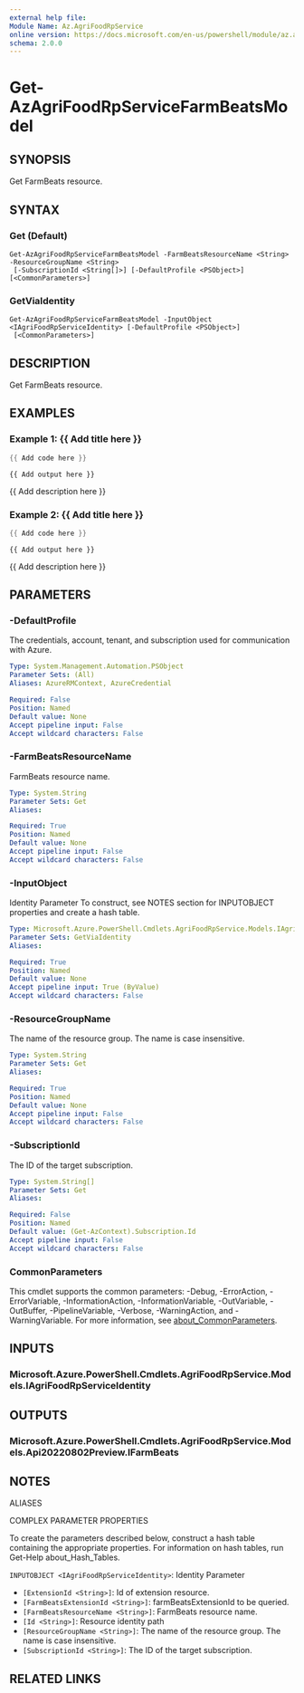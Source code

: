 ```yaml
---
external help file:
Module Name: Az.AgriFoodRpService
online version: https://docs.microsoft.com/en-us/powershell/module/az.agrifoodrpservice/get-azagrifoodrpservicefarmbeatsmodel
schema: 2.0.0
---
```


# Get-AzAgriFoodRpServiceFarmBeatsModel

## SYNOPSIS
Get FarmBeats resource.

## SYNTAX

### Get (Default)
```
Get-AzAgriFoodRpServiceFarmBeatsModel -FarmBeatsResourceName <String> -ResourceGroupName <String>
 [-SubscriptionId <String[]>] [-DefaultProfile <PSObject>] [<CommonParameters>]
```

### GetViaIdentity
```
Get-AzAgriFoodRpServiceFarmBeatsModel -InputObject <IAgriFoodRpServiceIdentity> [-DefaultProfile <PSObject>]
 [<CommonParameters>]
```

## DESCRIPTION
Get FarmBeats resource.

## EXAMPLES

### Example 1: {{ Add title here }}
```powershell
{{ Add code here }}
```

```output
{{ Add output here }}
```

{{ Add description here }}

### Example 2: {{ Add title here }}
```powershell
{{ Add code here }}
```

```output
{{ Add output here }}
```

{{ Add description here }}

## PARAMETERS

### -DefaultProfile
The credentials, account, tenant, and subscription used for communication with Azure.

```yaml
Type: System.Management.Automation.PSObject
Parameter Sets: (All)
Aliases: AzureRMContext, AzureCredential

Required: False
Position: Named
Default value: None
Accept pipeline input: False
Accept wildcard characters: False
```

### -FarmBeatsResourceName
FarmBeats resource name.

```yaml
Type: System.String
Parameter Sets: Get
Aliases:

Required: True
Position: Named
Default value: None
Accept pipeline input: False
Accept wildcard characters: False
```

### -InputObject
Identity Parameter
To construct, see NOTES section for INPUTOBJECT properties and create a hash table.

```yaml
Type: Microsoft.Azure.PowerShell.Cmdlets.AgriFoodRpService.Models.IAgriFoodRpServiceIdentity
Parameter Sets: GetViaIdentity
Aliases:

Required: True
Position: Named
Default value: None
Accept pipeline input: True (ByValue)
Accept wildcard characters: False
```

### -ResourceGroupName
The name of the resource group.
The name is case insensitive.

```yaml
Type: System.String
Parameter Sets: Get
Aliases:

Required: True
Position: Named
Default value: None
Accept pipeline input: False
Accept wildcard characters: False
```

### -SubscriptionId
The ID of the target subscription.

```yaml
Type: System.String[]
Parameter Sets: Get
Aliases:

Required: False
Position: Named
Default value: (Get-AzContext).Subscription.Id
Accept pipeline input: False
Accept wildcard characters: False
```

### CommonParameters
This cmdlet supports the common parameters: -Debug, -ErrorAction, -ErrorVariable, -InformationAction, -InformationVariable, -OutVariable, -OutBuffer, -PipelineVariable, -Verbose, -WarningAction, and -WarningVariable. For more information, see [about_CommonParameters](http://go.microsoft.com/fwlink/?LinkID=113216).

## INPUTS

### Microsoft.Azure.PowerShell.Cmdlets.AgriFoodRpService.Models.IAgriFoodRpServiceIdentity

## OUTPUTS

### Microsoft.Azure.PowerShell.Cmdlets.AgriFoodRpService.Models.Api20220802Preview.IFarmBeats

## NOTES

ALIASES

COMPLEX PARAMETER PROPERTIES

To create the parameters described below, construct a hash table containing the appropriate properties. For information on hash tables, run Get-Help about_Hash_Tables.


`INPUTOBJECT <IAgriFoodRpServiceIdentity>`: Identity Parameter
  - `[ExtensionId <String>]`: Id of extension resource.
  - `[FarmBeatsExtensionId <String>]`: farmBeatsExtensionId to be queried.
  - `[FarmBeatsResourceName <String>]`: FarmBeats resource name.
  - `[Id <String>]`: Resource identity path
  - `[ResourceGroupName <String>]`: The name of the resource group. The name is case insensitive.
  - `[SubscriptionId <String>]`: The ID of the target subscription.

## RELATED LINKS

